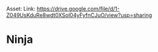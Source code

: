 Asset: 
Link: https://drive.google.com/file/d/1-Z049UsKduRe8wdt0XSol04yFyfnCJuO/view?usp=sharing
# Ninja
